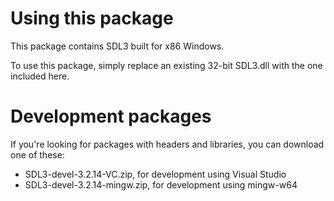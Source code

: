 
# Using this package

This package contains SDL3 built for x86 Windows.

To use this package, simply replace an existing 32-bit SDL3.dll with the one included here.

# Development packages

If you're looking for packages with headers and libraries, you can download one of these:
-  SDL3-devel-3.2.14-VC.zip, for development using Visual Studio
-  SDL3-devel-3.2.14-mingw.zip, for development using mingw-w64

